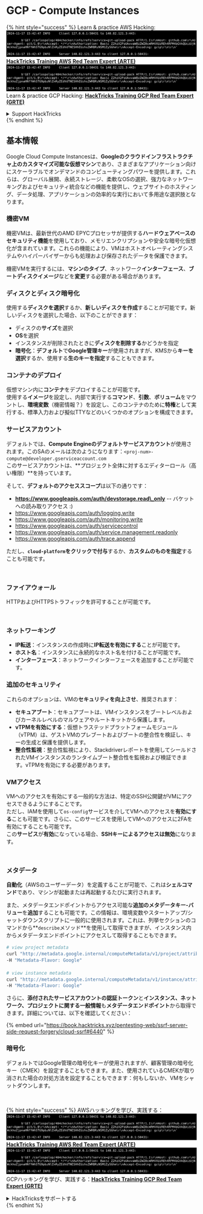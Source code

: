 # GCP - Compute Instances

{% hint style="success" %}
Learn & practice AWS Hacking:<img src="../../../../.gitbook/assets/image (1).png" alt="" data-size="line">[**HackTricks Training AWS Red Team Expert (ARTE)**](https://training.hacktricks.xyz/courses/arte)<img src="../../../../.gitbook/assets/image (1).png" alt="" data-size="line">\
Learn & practice GCP Hacking: <img src="../../../../.gitbook/assets/image (2).png" alt="" data-size="line">[**HackTricks Training GCP Red Team Expert (GRTE)**<img src="../../../../.gitbook/assets/image (2).png" alt="" data-size="line">](https://training.hacktricks.xyz/courses/grte)

<details>

<summary>Support HackTricks</summary>

* Check the [**subscription plans**](https://github.com/sponsors/carlospolop)!
* **Join the** 💬 [**Discord group**](https://discord.gg/hRep4RUj7f) or the [**telegram group**](https://t.me/peass) or **follow** us on **Twitter** 🐦 [**@hacktricks\_live**](https://twitter.com/hacktricks\_live)**.**
* **Share hacking tricks by submitting PRs to the** [**HackTricks**](https://github.com/carlospolop/hacktricks) and [**HackTricks Cloud**](https://github.com/carlospolop/hacktricks-cloud) github repos.

</details>
{% endhint %}

## 基本情報

Google Cloud Compute Instancesは、**Googleのクラウドインフラストラクチャ上のカスタマイズ可能な仮想マシン**であり、さまざまなアプリケーション向けにスケーラブルでオンデマンドのコンピューティングパワーを提供します。これらは、グローバル展開、永続ストレージ、柔軟なOSの選択、強力なネットワーキングおよびセキュリティ統合などの機能を提供し、ウェブサイトのホスティング、データ処理、アプリケーションの効率的な実行において多用途な選択肢となります。

### 機密VM

機密VMは、最新世代のAMD EPYCプロセッサが提供する**ハードウェアベースのセキュリティ機能**を使用しており、メモリエンクリプションや安全な暗号化仮想化が含まれています。これらの機能により、VMはホストオペレーティングシステムやハイパーバイザーからも処理および保存されたデータを保護できます。

機密VMを実行するには、**マシンのタイプ**、ネットワーク**インターフェース**、**ブートディスクイメージ**などを**変更**する必要がある場合があります。

### ディスクとディスク暗号化

使用する**ディスクを選択**するか、**新しいディスクを作成**することが可能です。新しいディスクを選択した場合、以下のことができます：

* ディスクの**サイズ**を選択
* **OS**を選択
* インスタンスが削除されたときに**ディスクを削除する**かどうかを指定
* **暗号化**：**デフォルト**で**Google管理キー**が使用されますが、KMSから**キーを選択**するか、使用する**生のキーを指定**することもできます。

### コンテナのデプロイ

仮想マシン内に**コンテナ**をデプロイすることが可能です。\
使用する**イメージ**を設定し、内部で実行する**コマンド**、**引数**、**ボリューム**をマウントし、**環境変数**（機密情報？）を設定し、このコンテナのために**特権**として実行する、標準入力および擬似TTYなどのいくつかのオプションを構成できます。

### サービスアカウント

デフォルトでは、**Compute Engineのデフォルトサービスアカウント**が使用されます。このSAのメールは次のようになります：`<proj-num>-compute@developer.gserviceaccount.com`\
このサービスアカウントは、**プロジェクト全体に対するエディターロール（高い権限）**を持っています。

そして、**デフォルトのアクセススコープ**は以下の通りです：

* **https://www.googleapis.com/auth/devstorage.read\_only** -- バケットへの読み取りアクセス :)
* https://www.googleapis.com/auth/logging.write
* https://www.googleapis.com/auth/monitoring.write
* https://www.googleapis.com/auth/servicecontrol
* https://www.googleapis.com/auth/service.management.readonly
* https://www.googleapis.com/auth/trace.append

ただし、**`cloud-platform`をクリックで付与**するか、**カスタムのものを指定**することも可能です。

<figure><img src="../../../../.gitbook/assets/image (327).png" alt=""><figcaption></figcaption></figure>

### ファイアウォール

HTTPおよびHTTPSトラフィックを許可することが可能です。

<figure><img src="../../../../.gitbook/assets/image (326).png" alt=""><figcaption></figcaption></figure>

### ネットワーキング

* **IP転送**：インスタンスの作成時に**IP転送を有効にする**ことが可能です。
* **ホスト名**：インスタンスに永続的なホスト名を付けることが可能です。
* **インターフェース**：ネットワークインターフェースを追加することが可能です。

### 追加のセキュリティ

これらのオプションは、VMの**セキュリティを向上させ**、推奨されます：

* **セキュアブート**：セキュアブートは、VMインスタンスをブートレベルおよびカーネルレベルのマルウェアやルートキットから保護します。
* **vTPMを有効にする**：仮想トラステッドプラットフォームモジュール（vTPM）は、ゲストVMのプレブートおよびブートの整合性を検証し、キーの生成と保護を提供します。
* **整合性監視**：整合性監視により、Stackdriverレポートを使用してシールドされたVMインスタンスのランタイムブート整合性を監視および検証できます。vTPMを有効にする必要があります。

### VMアクセス

VMへのアクセスを有効にする一般的な方法は、特定のSSH公開鍵がVMにアクセスできるようにすることです。\
ただし、IAMを使用して`os-config`サービスを介してVMへのアクセスを**有効にする**ことも可能です。さらに、このサービスを使用してVMへのアクセスに2FAを有効にすることも可能です。\
この**サービス**が**有効**になっている場合、**SSHキーによるアクセスは無効**になります。

<figure><img src="../../../../.gitbook/assets/image (328).png" alt=""><figcaption></figcaption></figure>

### メタデータ

**自動化**（AWSのユーザーデータ）を定義することが可能で、これは**シェルコマンド**であり、マシンが起動または再起動するたびに実行されます。

また、メタデータエンドポイントからアクセス可能な**追加のメタデータキー-バリュー**を**追加**することも可能です。この情報は、環境変数やスタートアップ/シャットダウンスクリプトに一般的に使用されます。これは、列挙セクションのコマンドから**`describe`メソッド**を使用して取得できますが、インスタンス内からメタデータエンドポイントにアクセスして取得することもできます。
```bash
# view project metadata
curl "http://metadata.google.internal/computeMetadata/v1/project/attributes/?recursive=true&alt=text" \
-H "Metadata-Flavor: Google"

# view instance metadata
curl "http://metadata.google.internal/computeMetadata/v1/instance/attributes/?recursive=true&alt=text" \
-H "Metadata-Flavor: Google"
```
さらに、**添付されたサービスアカウントの認証トークン**と**インスタンス、ネットワーク、プロジェクトに関する一般情報**も**メタデータエンドポイント**から取得できます。詳細については、以下を確認してください：

{% embed url="https://book.hacktricks.xyz/pentesting-web/ssrf-server-side-request-forgery/cloud-ssrf#6440" %}

### 暗号化

デフォルトではGoogle管理の暗号化キーが使用されますが、顧客管理の暗号化キー（CMEK）を設定することもできます。また、使用されているCMEKが取り消された場合の対処方法を設定することもできます：何もしないか、VMをシャットダウンします。

<figure><img src="../../../../.gitbook/assets/image (329).png" alt=""><figcaption></figcaption></figure>

{% hint style="success" %}
AWSハッキングを学び、実践する：<img src="../../../../.gitbook/assets/image (1).png" alt="" data-size="line">[**HackTricks Training AWS Red Team Expert (ARTE)**](https://training.hacktricks.xyz/courses/arte)<img src="../../../../.gitbook/assets/image (1).png" alt="" data-size="line">\
GCPハッキングを学び、実践する：<img src="../../../../.gitbook/assets/image (2).png" alt="" data-size="line">[**HackTricks Training GCP Red Team Expert (GRTE)**<img src="../../../../.gitbook/assets/image (2).png" alt="" data-size="line">](https://training.hacktricks.xyz/courses/grte)

<details>

<summary>HackTricksをサポートする</summary>

* [**サブスクリプションプラン**](https://github.com/sponsors/carlospolop)を確認してください！
* **💬 [**Discordグループ**](https://discord.gg/hRep4RUj7f)または[**Telegramグループ**](https://t.me/peass)に参加するか、**Twitter** 🐦 [**@hacktricks\_live**](https://twitter.com/hacktricks\_live)**をフォローしてください。**
* **ハッキングのトリックを共有するには、[**HackTricks**](https://github.com/carlospolop/hacktricks)および[**HackTricks Cloud**](https://github.com/carlospolop/hacktricks-cloud)のGitHubリポジトリにPRを提出してください。**

</details>
{% endhint %}
